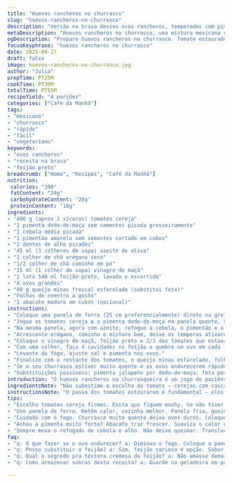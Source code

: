 ```yaml
---
title: "Huevos rancheros no churrasco"
slug: "huevos-rancheros-no-churrasco"
description: "Versão na brasa desses ovos rancheros, temperados com pimentas, tomates estourados e feijão preto bem cremoso. O queijo feta traz salinidade e a salsa fresca, um contraste herbal. Uma pitada de vinagre equilibra e amacia o feijão. Use panela de ferro pra pegar sabor e garantir cozimento uniforme. O segredo? Observar o tempo dos ovos pra gema escorrer – nada de gema dura aqui. Pode substituir o feta por queijo minas ou até ricota temperada. Se não curtir pimenta fresca, dá pra trocar por páprica defumada. Chama, que não tem erro."
metaDescription: "Huevos rancheros no churrasco, uma mistura mexicana e brasileira. Ovos, feijão e pimentas na brasa trazem sabor e textura."
ogDescription: "Prepare huevos rancheros no churrasco. Tomate estourado, feijão cremoso e ovos com gema mole, tudo feito na grelha."
focusKeyphrase: "huevos rancheros no churrasco"
date: 2025-09-27
draft: false
image: huevos-rancheros-no-churrasco.jpg
author: "Julia"
prepTime: PT25M
cookTime: PT30M
totalTime: PT55M
recipeYield: "4 porções"
categories: ["Café da Manhã"]
tags:
- "mexicano"
- "churrasco"
- "rápido"
- "fácil"
- "vegetariano"
keywords:
- "ovos rancheros"
- "receita na brasa"
- "feijão preto"
breadcrumb: ["Home", "Recipes", "Café da Manhã"]
nutrition: 
 calories: "390"
 fatContent: "24g"
 carbohydrateContent: "28g"
 proteinContent: "18g"
ingredients:
- "400 g (aprox 3 xícaras) tomates cereja"
- "1 pimenta dedo-de-moça sem sementes picada grosseiramente"
- "1 cebola média picada"
- "1 pimentão amarelo sem sementes cortado em cubos"
- "2 dentes de alho picados"
- "45 ml (3 colheres de sopa) azeite de oliva"
- "1 colher de chá orégano seco"
- "1/2 colher de chá cominho em pó"
- "15 ml (1 colher de sopa) vinagre de maçã"
- "1 lata 540 ml feijão preto, lavado e escorrido"
- "4 ovos grandes"
- "80 g queijo minas frescal esfarelado (substitui feta)"
- "Folhas de coentro a gosto"
- "1 abacate maduro em cubos (opcional)"
instructions:
- "Coloque uma panela de ferro (25 cm preferencialmente) direto na grelha do churrasco média (fogo médio). Esquente bem antes de começar."
- "Jogue os tomates cereja e a pimenta dedo-de-moça na panela quente. Sem óleo, deixe eles amolecerem e os tomates estourarem, soltando suco, essa parte é fundamental pra pegar aquele cheirinho de coisa boa da brasa. Mexa uma vez ou duas pra não queimar. Deve ficar uns 7-9 minutos - mais pelo olho que pelo relógio. Tire e reserve num bowl."
- "Na mesma panela, agora com azeite, refogue a cebola, o pimentão e o alho. Esses precisam ficar murchinhos e com aroma intenso, então mexa sempre e fique atento aos bordos da panela pra não queimar. Uns 3-4 minutos já tá bom."
- "Acrescente orégano, cominho e misture bem, deixe os temperos ativarem por cerca de 1 minuto só, perfume vai subir rápido."
- "Coloque o vinagre de maçã, feijão preto e 2/3 dos tomates que estavam reservados. Misture com cuidado pra não amassar demais o feijão – queremos textura cremosa mas ainda inteiros. Tempere com sal e pimenta."
- "Com uma colher, faça 4 cavidades no feijão e quebre um ovo em cada fenda. Abaixe a tampa do churrasco e deixe cozinhar até a clara firmar e a gema ainda escorrer, uns 5-7 minutos dependendo do calor. Nada de mexer ou apanhar antes disso."
- "Levante do fogo, ajuste sal e pimenta nos ovos."
- "Finalize com o restante dos tomates, o queijo minas esfarelado, folhas frescas de coentro e cubos de abacate, que traz creme e suavidade. Tortillas de milho na grelha são acompanhamentos clássicos se quiser saúde e crocância."
- "Se o seu churrasco estiver muito quente e os ovos endurecerem rápido, reduza o fogo ou coloque a panela nas bordas da grelha pra cozimento mais suave."
- "Substituições possíveis: pimenta jalapeño por dedo-de-moça; feta por queijo minas, queijo branco ou até ricota temperada; vinagre de vinho por vinagre de maçã. O feijão pode ser carioca, mas preto traz um sabor mais encorpado."
introduction: "O huevos rancheros na churrasqueira é um jogo de paciência e sensibilidade. A primeira vez é um caos – muita fumaça, ovo cru, feijão grudado. Com o tempo aprendi que a panela de ferro faz o trabalho sujo: retém calor, dá crosta nos tomates e feita na brasa fica com aquele aroma quase defumado, que casa bem com a pimenta fresca. Sempre repito: o segredo tá no tomate estourado, no feijão temperado com um toque ácido e, claro, na gema mole que escorre com jeito por cima. Tentei com vários queijos e o minas deu o equilíbrio salgado e cremoso que faltava; feta é ótimo, mas não é fácil achar por aqui fora das grandes cidades. Se exagerar na pimenta, equilibrar com abacate no fim. Algo simples, intenso e cheio de camadas, que aprendeu comigo a domar o fogo no churrasco."
ingredientsNote: "Não subestime a escolha do tomate – cerejas com casca firme evitam que tudo vire purê. A pimenta dedo-de-moça é minha preferida pra essa receita, picante na medida e aromática, mas pode usar jalapeño se gostar mais do amargo dele. Queijo feta original pode ser substituído por queijo minas frescal, que é mais fácil de achar e traz uma textura delicada, além de suavizar o salgado. O vinagre de maçã por aqui é mais acessível que o de vinho e dá um toque ligeiramente frutado que combina. E o abacate? Opcional, mas acresce na cremosidade e refrescância – só não deixe passar da hora para não escurecer. Para limpar o feijão preto sem perder sabor, enxague com água fria e deixe escorrer bem antes de usar."
instructionsNote: "O passo dos tomates estourarem é fundamental – eles vão liberar aquele suco doce e encorpado que dá liga ao molho. Se a panela estiver fria, vai cozinhar muito devagar, ou pior, grudar e queimar. Mexa vezes contadas – mexer demais porque sim ‘quebra’ a textura e vira purê. O refogado de cebola, pimentão e alho tem que ficar translúcido e macio mas nunca corar demais – se passar do ponto a receita perde frescor e ganha amargor. Quando juntar os feijões, mexa suavemente pra não desmanchar. O ovo? Tem que sentir a clara sólida, gema fluida – aqui o olho é o melhor juiz, nem precisa de relógio. Use o centro da panela se quiser gema mais cozida, borda pra gema mole. Finalizar com temperos frescos nunca é demais. Tortillas no fogo dão crocância e completam o prato, mas se estiver sem, pão aldeia mesmo funciona."
tips:
- "Escolha tomates cereja firmes. Evita que fiquem mushy. Se não tiver, mas tomate comum funciona, tire a pele. Faz diferença."
- "Use panela de ferro. Retém calor, cozinha melhor. Panela fria, queima tudo. Ou não cozinha. O aroma da brasa faz tudo brilhar."
- "Cuidado com o fogo. Churrasco muito quente deixa ovos duros. Coloque a panela nas bordas se precisar, mais suave."
- "Achou a pimenta muito forte? Abacate traz frescor. Suaviza o calor da pimenta. Alternativa simples. Salada também traz leveza."
- "Sempre mexa o refogado de cebola e alho. Não deixe queimar. Translucidez é o ponto; se dourar demais, amarga. Não quer amargor."
faq:
- "q: O que fazer se o ovo endurecer? a: Diminua o fogo. Coloque a panela nas bordas da grelha. Assim não escorrega."
- "q: Posso substituir o feijão? a: Sim, feijão carioca é opção. Sabor muda um pouco, mas ainda fica bem. Testes pessoais ajudam."
- "q: Qual o segredo pra textura cremosa do feijão? a: Não amasse demais. Mistura leve dá certo. Primeiro, cozinhe sem pressa."
- "q: Como armazenar sobras desta receita? a: Guarde na geladeira em pote fechado. Pode aquecer no micro-ondas. Utilize dentro de 2 dias."

---
```

